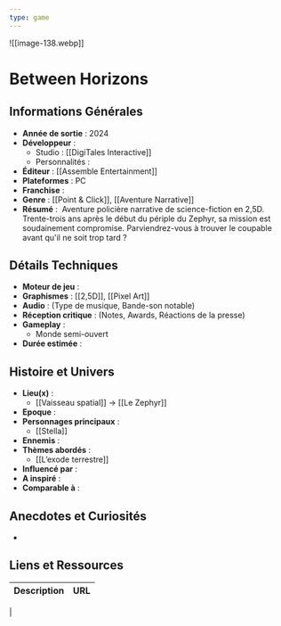 ```yaml
---
type: game
---
```

![[image-138.webp]]
# Between Horizons

## Informations Générales

- **Année de sortie** : 2024
- **Développeur** : 
	- Studio : [[DigiTales Interactive]]
	- Personnalités : 
- **Éditeur** : [[Assemble Entertainment]]
- **Plateformes** : PC
- **Franchise** : 
- **Genre** : [[Point & Click]], [[Aventure Narrative]]
- **Résumé** :  Aventure policière narrative de science-fiction en 2,5D. Trente-trois ans après le début du périple du Zephyr, sa mission est soudainement compromise. Parviendrez-vous à trouver le coupable avant qu'il ne soit trop tard ? 

## Détails Techniques
- **Moteur de jeu** : 
- **Graphismes** : [[2,5D]], [[Pixel Art]]
- **Audio** : (Type de musique, Bande-son notable)
- **Réception critique** : (Notes, Awards, Réactions de la presse)
- **Gameplay** :
	- Monde semi-ouvert
- **Durée estimée** : 

## Histoire et Univers
- **Lieu(x)** : 
	- [[Vaisseau spatial]] -> [[Le Zephyr]]
- **Epoque** : 
- **Personnages principaux** : 
	- [[Stella]]
- **Ennemis** :
- **Thèmes abordés** : 
	- [[L’exode terrestre]]
- **Influencé par** :
- **A inspiré** : 
- **Comparable à** :
## Anecdotes et Curiosités
- 
## Liens et Ressources

| Description | URL |
| ----------- | --- |
|             